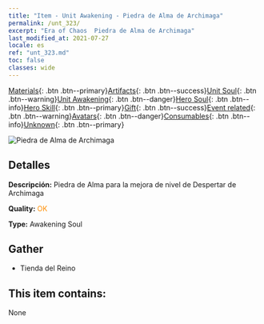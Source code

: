 ```yaml
---
title: "Item - Unit Awakening - Piedra de Alma de Archimaga"
permalink: /unt_323/
excerpt: "Era of Chaos  Piedra de Alma de Archimaga"
last_modified_at: 2021-07-27
locale: es
ref: "unt_323.md"
toc: false
classes: wide
---
```

 [Materials](/ItemsES/){: .btn .btn--primary}[Artifacts](/ItemsES/Artifacts/){: .btn .btn--success}[Unit Soul](/ItemsES/UnitSoul/){: .btn .btn--warning}[Unit Awakening](/ItemsES/UnitAwakening/){: .btn .btn--danger}[Hero Soul](/ItemsES/HeroSoul/){: .btn .btn--info}[Hero Skill](/ItemsES/HeroSkill/){: .btn .btn--primary}[Gift](/ItemsES/Gift/){: .btn .btn--success}[Event related](/ItemsES/Events/){: .btn .btn--warning}[Avatars](/ItemsES/Avatars/){: .btn .btn--danger}[Consumables](/ItemsES/Consumables/){: .btn .btn--info}[Unknown](/ItemsES/Unknown/){: .btn .btn--primary}

 ![Piedra de Alma de Archimaga](/images/u/tia_dafashi.jpg)

## Detalles
 **Descripción:** Piedra de Alma para la mejora de nivel de Despertar de Archimaga

 **Quality:** <span style="color: #FF8C00">OK</span>

 **Type:** Awakening Soul

## Gather

*    Tienda del Reino 

## This item contains:

  None

